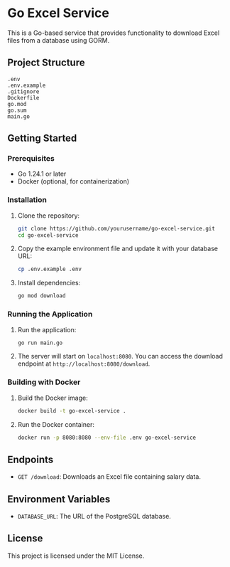 # Go Excel Service

This is a Go-based service that provides functionality to download Excel files from a database using GORM.

## Project Structure

```plaintext
.env
.env.example
.gitignore
Dockerfile
go.mod
go.sum
main.go
```

## Getting Started

### Prerequisites

- Go 1.24.1 or later
- Docker (optional, for containerization)

### Installation

1. Clone the repository:

    ```sh
    git clone https://github.com/yourusername/go-excel-service.git
    cd go-excel-service
    ```

2. Copy the example environment file and update it with your database URL:

    ```sh
    cp .env.example .env
    ```

3. Install dependencies:

    ```sh
    go mod download
    ```

### Running the Application

1. Run the application:

    ```sh
    go run main.go
    ```

2. The server will start on `localhost:8080`. You can access the download endpoint at `http://localhost:8080/download`.

### Building with Docker

1. Build the Docker image:

    ```sh
    docker build -t go-excel-service .
    ```

2. Run the Docker container:

    ```sh
    docker run -p 8080:8080 --env-file .env go-excel-service
    ```

## Endpoints

- `GET /download`: Downloads an Excel file containing salary data.

## Environment Variables

- `DATABASE_URL`: The URL of the PostgreSQL database.

## License

This project is licensed under the MIT License.
